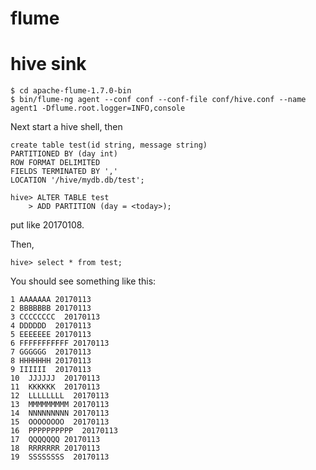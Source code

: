 # flume# hive sink```$ cd apache-flume-1.7.0-bin$ bin/flume-ng agent --conf conf --conf-file conf/hive.conf --name agent1 -Dflume.root.logger=INFO,console```Next start a hive shell, then```create table test(id string, message string)PARTITIONED BY (day int)ROW FORMAT DELIMITEDFIELDS TERMINATED BY ','LOCATION '/hive/mydb.db/test';hive> ALTER TABLE test    > ADD PARTITION (day = <today>);```put <today> like 20170108.Then,```hive> select * from test;```You should see something like this:```1 AAAAAAA 201701132 BBBBBBB 201701133 CCCCCCCC  201701134 DDDDDD  201701135 EEEEEEE 201701136 FFFFFFFFFFF 201701137 GGGGGG  201701138 HHHHHHH 201701139 IIIIII  2017011310  JJJJJJ  2017011311  KKKKKK  2017011312  LLLLLLLL  2017011313  MMMMMMMMM 2017011314  NNNNNNNNN 2017011315  OOOOOOOO  2017011316  PPPPPPPPPP  2017011317  QQQQQQQ 2017011318  RRRRRRR 2017011319  SSSSSSSS  20170113```